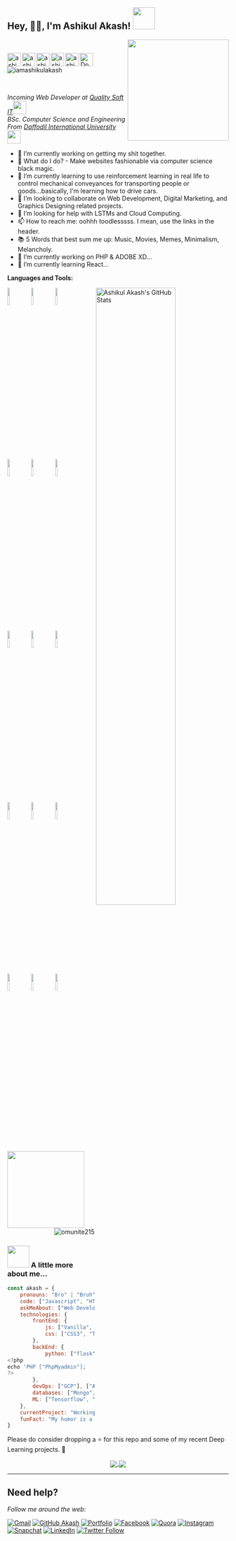 <h2>Hey, 🙏🏻, I'm Ashikul Akash! <img src="https://media.giphy.com/media/mGcNjsfWAjY5AEZNw6/giphy.gif" width="50"></h2> <img align='right' src="https://media.giphy.com/media/M9gbBd9nbDrOTu1Mqx/giphy.gif" width="230">

<br/>
<div align = 'left'>
<a href="https://twitter.com/iamashikulakash">
  <img align="left" alt="ashikul | Twitter" width="30px" src="https://github.com/anmolpant/anmolpant/blob/master/assets/twitter.png" />
</a>
<a href="https://www.linkedin.com/in/iamashikulakash/">
  <img align="left" alt="ashikul's Linkdin" width="30px" src="https://github.com/anmolpant/anmolpant/blob/master/assets/linkedin.png" />
</a>
<a href="https://www.ashikulakash.xyz/">
  <img align="left" alt="ashikul's Portfolio" width="30px" src="https://github.com/anmolpant/anmolpant/blob/master/assets/planet.svg" />
</a>
<a href="https://www.facebook.com/iamashikulakash">
  <img align="left" alt="ashikul's Facebook" width="30px" src="https://github.com/anmolpant/anmolpant/blob/master/assets/facebook.png" />
</a>
<a href="(https://www.instagram.com/meashikulakash/">
  <img align="left" alt="ashikul's Instagram" width="30px" src="https://github.com/anmolpant/anmolpant/blob/master/assets/instagram.png" />
</a>
<a href="https://drive.google.com/file/d/12VWmCpws1HsJoJewA5Ds0zdnk4zeQJq9/view?usp=sharing">
  <img align="left" alt="Download Resume" width="30px" src="https://github.com/anmolpant/anmolpant/blob/master/assets/curriculum-vitae-resume-svgrepo-com.svg" />
</a>
  <p><img src="https://komarev.com/ghpvc/?username=iamashikulakash&label=Profile%20views&color=0e75b6&style=flat" alt="iamashikulakash"></p> 
 <br />

<p><em>Incoming Web Developer at <a href="https://www.linkedin.com/company/qualitysoftit/">Quality Soft IT</a><img src="https://media.giphy.com/media/WUlplcMpOCEmTGBtBW/giphy.gif" width="30"></br>BSc. Computer Science and Engineering From <a href="https://www.daffodilvarsity.edu.bd/">Daffodil International University</a><img src="https://media.giphy.com/media/fYSnHlufseco8Fh93Z/giphy.gif" width="30">
</em></p>

- 🔭 I’m currently working on getting my shit together.
- 🔮 What do I do? - Make websites fashionable via computer science black magic.
- 🌱 I’m currently learning to use reinforcement learning in real life to control mechanical 
      conveyances for transporting people or goods...basically, I'm learning how to drive cars. 
- 👯 I’m looking to collaborate on Web Development, Digital Marketing, and Graphics Designing related projects.
- 🤔 I’m looking for help with LSTMs and Cloud Computing. 
- 📫 How to reach me: oohhh toodlesssss. I mean, use the links in the header.
- 📚 5 Words that best sum me up: Music, Movies, Memes, Minimalism, Melancholy.
- 🔭 I’m currently working on PHP & ADOBE XD...
- 🌱 I’m currently learning React...

**Languages and Tools:** 

<p>
  <a href="https://github.com/iamashikulakash/">
    <img width="60%" align="right" alt="Ashikul Akash's GitHub Stats" src="https://github-readme-stats.vercel.app/api?username=iamashikulakash&show_icons=true&hide_border=true" />
  </a>
  
  
  <code><img width="10%" src="https://www.vectorlogo.zone/logos/python/python-ar21.svg"></code>
  <code><img width="10%" src="https://www.vectorlogo.zone/logos/tensorflow/tensorflow-ar21.svg"></code>
  <code><img width="10%" src="https://www.vectorlogo.zone/logos/numpy/numpy-ar21.svg"></code>
  <br />
  <code><img width="10%" src="https://www.vectorlogo.zone/logos/w3_html5/w3_html5-ar21.svg"></code>
  <code><img width="10%" src="https://www.vectorlogo.zone/logos/tailwindcss/tailwindcss-ar21.svg"></code>
  <code><img width="10%" src="https://www.vectorlogo.zone/logos/javascript/javascript-ar21.svg"></code>
  <br />
  <code><img width="10%" src="https://www.vectorlogo.zone/logos/mysql/mysql-ar21.svg"></code>
  <code><img width="10%" src="https://www.vectorlogo.zone/logos/java/java-ar21.svg"></code>
  <code><img width="10%" src="https://www.vectorlogo.zone/logos/pocoo_flask/pocoo_flask-ar21.svg"></code>
  <br />
  <code><img width="10%" src="https://www.vectorlogo.zone/logos/git-scm/git-scm-ar21.svg"></code>
  <code><img width="10%" src="https://www.vectorlogo.zone/logos/jquery/jquery-ar21.svg"></code>
  <code><img width="10%" src="https://www.vectorlogo.zone/logos/google_analytics/google_analytics-ar21.svg"></code>
  <br />
  <code><img width="10%" src="https://github.com/valohai/ml-logos/blob/master/keras-text.svg"></code>
  <code><img width="10%" src="https://www.vectorlogo.zone/logos/opencv/opencv-ar21.svg"></code>
  <code><img width="10%" src="https://www.vectorlogo.zone/logos/wordpress/wordpress-ar21.svg"></code>
  
</p>
<p align="center">
  
  <a href="https://github.com/iamashikulakash">
    <img align="left" height="175px"  src="https://github-readme-stats.vercel.app/api/top-langs/?username=iamashikulakash&text_color=FFFFFF&bg_color=000000&title_color=94b4a4&langs_count=15&layout=compact&hide_border=true" />
  </a>
</p>
  <p align="right"><img align="center" src="https://github-readme-streak-stats.herokuapp.com/?user=omunite215&text_color=FFFFFF&bg_color=000000&title_color=94b4a4&langs_count=15&layout=compact&hide_border=true" alt="omunite215" /></p>


### <img src="https://media.giphy.com/media/VgCDAzcKvsR6OM0uWg/giphy.gif" width="50"> A little more about me...  

```javascript
const akash = {
    pronouns: "Bro" | "Bruh",
    code: ["Javascript", "HTML", "Python", "PhP", "C++"],
    askMeAbout: ["Web Developer", "Tech", "Machine Learning", "Digital Marketing", "Content Writing",],
    technologies: {
        frontEnd: {
            js: ["Vanilla", "jQuery"],
            css: ["CSS3", "Tailwind", "Bootstrap"]
        },
        backEnd: {
            python: ["flask"]
<?php
echo 'PHP ["PhpMyadmin"];
?>
        },
        devOps: ["GCP"], ["Azure"]
        databases: ["Mongo", "MySql", "sqlite", "phpMyAdmin", "Oracle"],
        ML: ["Tensorflow", "Keras", "Sklearn", "open-cv", "matplotlib", "pandas",]
    },
    currentProject: "Working on shared parcel delivery worldwide platform.",
    funFact: "My humor is a cry for help."
}
```

Please do consider dropping a ⭐ for this repo and some of my recent Deep Learning projects. 🥺

<p align="center">
  <a href="https://github.com/iamashikulakash/WebDevelopmentCourse">
    <img align="center" src="https://github-readme-stats.vercel.app/api/pin/?username=iamashikulakash&repo=webdevelopmentcourse" />
  </a>
  <a href="https://github.com/iamashikulakash/TensorFlow-2.x-YOLOv3">
    <img align="center" src="https://github-readme-stats.vercel.app/api/pin/?username=iamashikulakash&repo=TensorFlow-2.x-YOLOv3" />
  </a>
  
---

## Need help?
<i>Follow me around the web:</i><br>

[![Gmail](https://img.shields.io/badge/%20-Send%20Mail-black?color=14171A&labelColor=ef5350&logo=gmail&logoColor=ffffff)](mailto:meashikul@hotmail.com?subject=From%20GitHub&body=Hi,%20there.%20Found%20you%20from%20GitHub.) [![GitHub Akash](https://img.shields.io/github/followers/iamashikulakash?label=follow&style=social)](https://github.com/iamashikulakash) [![Portfolio](https://img.shields.io/badge/-iamashikulakash.github.io-242424?style=flat-square&logo=circle&logoColor=White)](https://iamashikulakash.github.io/) [![Facebook](https://img.shields.io/badge/Facebook-add-blue.svg?logo=facebook&logoColor=white)](https://www.facebook.com/iamashikulakash) [![Quora](https://img.shields.io/badge/Quora-ask-red.svg?logo=quora)](https://www.quora.com/profile/iamashikulakash) [![Instagram](https://img.shields.io/badge/Instagram-follow-purple.svg?logo=instagram&logoColor=white)](https://www.instagram.com/iamashikulakash/) [![Snapchat](https://img.shields.io/badge/Snapchat-add-yellow.svg?logo=snapchat&logoColor=white)](https://www.snapchat.com/add/iamashikulakash) [![LinkedIn](https://img.shields.io/badge/LinkedIn-connect-blue.svg?logo=linkedin&logoColor=white)](https://www.linkedin.com/in/iamashikulakash/) [![Twitter Follow](https://img.shields.io/twitter/follow/nastikbrahmin?style=social)](https://twitter.com/iamashikulakash) 

</p>
